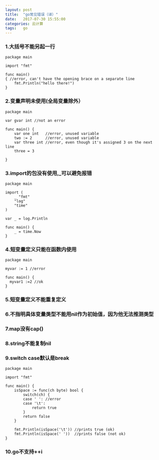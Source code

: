 ```yaml
---
layout: post
title:  "go常见错误（译）"
date:   2017-07-30 15:55:00
categories: 云计算
tags:   go
---
```


###  1.大括号不能另起一行

    package main

    import "fmt"

    func main()  
    { //error, can't have the opening brace on a separate line
        fmt.Println("hello there!")
    }





###  2.变量声明未使用(全局变量除外）


    package main

    var gvar int //not an error

    func main() {  
        var one int   //error, unused variable
        two := 2      //error, unused variable
        var three int //error, even though it's assigned 3 on the next line
        three = 3

    }


###  3.import的包没有使用,_可以避免报错

    package main

    import (
        _ "fmt"
        "log"
        "time"
    )

    var _ = log.Println

    func main() {
        _ = time.Now
    }

###  4.短变量定义只能在函数内使用

    package main

    myvar := 1 //error

    func main() {  
      myvar1 :=2 //ok
    }

###  5.短变量定义不能重复定义
###  6.不指明具体变量类型不能用nil作为初始值，因为他无法推测类型
###  7.map没有cap()
###  8.string不能复制nil
###  9.switch case默认是break

    package main

    import "fmt"

    func main() {
        isSpace := func(ch byte) bool {
            switch(ch) {
            case ' ': //error
            case '\t':
                return true
            }
            return false
        }

        fmt.Println(isSpace('\t')) //prints true (ok)
        fmt.Println(isSpace(' '))  //prints false (not ok)
    }

###  10.go不支持++i

